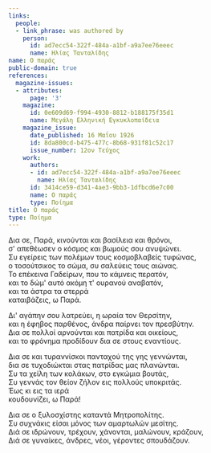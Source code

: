 ```yaml
---
links:
  people:
  - link_phrase: was authored by
    person:
      id: ad7ecc54-322f-484a-a1bf-a9a7ee76eeec
      name: Ηλίας Τανταλίδης
name: Ο παράς
public-domain: true
references:
  magazine-issues:
  - attributes:
      page: '3'
    magazine:
      id: 0e609d69-f994-4930-8812-b188175f35d1
      name: Μεγάλη Ελληνική Εγκυκλοπαίδεια
    magazine_issue:
      date_published: 16 Μαΐου 1926
      id: 8da800cd-b475-477c-8b68-931f81c52c17
      issue_number: 12ον Τεύχος
    work:
      authors:
      - id: ad7ecc54-322f-484a-a1bf-a9a7ee76eeec
        name: Ηλίας Τανταλίδης
      id: 3414ce59-d341-4ae3-9bb3-1dfbcd6e7c00
      name: Ο παράς
      type: Ποίημα
title: Ο παράς
type: Ποίημα
---
```


<main class="content" itemprop="text">
<p>Δια σε, Παρά, κινούνται και βασίλεια και θρόνοι,<br>
σ' απεθέωσεν ο κόσμος και βωμούς σου ανυψώνει.<br>
Συ εγείρεις των πολέμων τους κοσμοβλαβείς τυφώνας,<br>
ο τοσούτσικος το σώμα, συ σαλεύεις τους αιώνας.<br>
Το επέκεινα Γαδείρων, που το κάμνεις περατόν,<br>
και το δώμ' αυτό ακόμη τ' ουρανού αναβατόν,<br>
και τα άστρα τα στερρά<br>
καταιβάζεις, ω Παρά.</p>

<p>Δι' αγάπην σου λατρεύει, η ωραία τον Θερσίτην,<br>
και η έφηβος παρθένος, άνδρα παίρνει τον πρεσβύτην.<br>
Δια σε πολλοί αρνούνται και πατρίδα και οικείους,<br>
και το φρόνημα προδίδουν δια σε στους εναντίους.</p>

<p>Δια σε και τυραννίσκοι πανταχού της γης γεννώνται,<br>
δια σε τυχοδιώκται στας πατρίδας μας πλανώνται.<br>
Συ τα χείλη των κολάκων, στο εγκώμια βουτάς,<br>
Συ γεννάς τον θείον ζήλον εις πολλούς υποκριτάς.<br>
Έως κι εις τα ιερά<br>
κουδουνίζει, ω Παρά!</p>

<p>Δια σε ο ξυλοσχίστης καταντά Μητροπολίτης.<br>
Συ συχνάκις είσαι μόνος των αμαρτωλών μεσίτης.<br>
Διά σε ιδρώνουν, τρέχουν, χάνονται, μαλώνουν, κράζουν,<br>
Διά σε γυναίκες, άνδρες, νέοι, γέροντες σπουδάζουν.</p>
</main>
